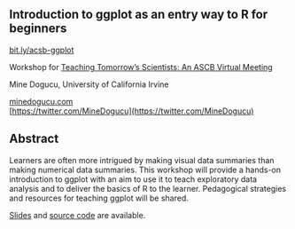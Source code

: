 ## Introduction to ggplot as an entry way to R for beginners

[bit.ly/acsb-ggplot](https://bit.ly/acsb-ggplot)

Workshop for [Teaching Tomorrow’s Scientists: An ASCB Virtual Meeting](https://www.ascb.org/ascb-meetings/teaching-tomorrows-scientists-an-ascb-regional-meeting-2/)

Mine Dogucu, University of California Irvine

[minedogucu.com](minedogucu.com)   
[https://twitter.com/MineDogucu](https://twitter.com/MineDogucu)


## Abstract 

Learners are often more intrigued by making visual data summaries than making numerical data summaries. This workshop will provide a hands-on introduction to ggplot with an aim to use it to teach exploratory data analysis and to deliver the basics of R to the learner. Pedagogical strategies and resources for teaching ggplot will be shared.

[Slides](https://mdogucu.github.io/talks/acsb/slides.html#1) and [source code](https://github.com/mdogucu/talks/tree/master/acsb) are available.
